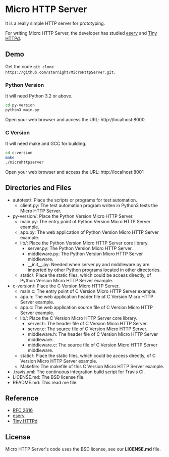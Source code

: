 # Micro HTTP Server

It is a really simple HTTP server for prototyping.

For writing Micro HTTP Server, the developer has studied [eserv](https://code.google.com/p/eserv/source/browse/) and [Tiny HTTPd](http://tinyhttpd.cvs.sourceforge.net/viewvc/tinyhttpd/tinyhttpd/).

## Demo

Get the code ```git clone https://github.com/starnight/MicroHttpServer.git```.

### Python Version

It will need Python 3.2 or above.

```sh
cd py-version
python3 main.py
```

Open your web browser and access the URL: http://localhost:8000

### C Version

It will need make and GCC for building.

```sh
cd c-version
make
./microhttpserver
```

Open your web browser and access the URL: http://localhost:8001

## Directories and Files

* autotest/: Place the scripts or programs for test automation.
  * client.py: The test automation program writen in Python3 tests the Micro HTTP Server.
* py-version/: Place the Python Version Micro HTTP Server.
  * main.py: The entry point of Python Version Micro HTTP Server example.
  * app.py: The web application of Python Version Micro HTTP Server example.
  * lib/: Place the Python Version Micro HTTP Server core library.
    * server.py: The Python Version Micro HTTP Server.
    * middleware.py: The Python Version Micro HTTP Server middleware.
    * \_\_init\_\_.py: Needed when server.py and middleware.py are imported by other Python programs located in other directories.
  * static/: Place the static files, which could be access directly, of Python Version Micro HTTP Server example.
* c-version/: Place the C Version Micro HTTP Server.
  * main.c: The entry point of C Version Micro HTTP Server example.
  * app.h: The web application header file of C Version Micro HTTP Server example.
  * app.c: The web application source file of C Version Micro HTTP Server example.
  * lib/: Place the C Version Micro HTTP Server core library.
    * server.h: The header file of C Version Micro HTTP Server.
    * server.c: The source file of C Version Micro HTTP Server.
    * middleware.h: The header file of C Version Micro HTTP Server middleware.
    * middleware.c: The source file of C Version Micro HTTP Server middleware.
  * static/: Place the static files, which could be access directly, of C Version Micro HTTP Server example.
  * Makefile: The makefile of this C Version Micro HTTP Server example.
* .travis.yml: The continuous integration build script for Travis CI.
* LICENSE.md: The BSD license file.
* README.md: This read me file.

## Reference

* [RFC 2616](https://tools.ietf.org/html/rfc2616)
* [eserv](https://code.google.com/p/eserv/source/browse/)
* [Tiny HTTPd](http://tinyhttpd.cvs.sourceforge.net/viewvc/tinyhttpd/tinyhttpd/)

## License

Micro HTTP Server's code uses the BSD license, see our **LICENSE.md** file.
